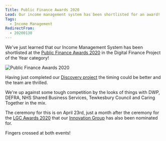 ```yaml
---
Title: Public Finance Awards 2020
Lead: Our income management system has been shortlisted for an award!
Tags:
  - Income Management
RedirectFrom:
  - 20200130
---
```


We've just learned that our Income Management System has been shortlisted at the [Public Finance Awards 2020](https://publicfinanceawards.co.uk/2020-shortlist/) in the Digital Finance Project of the Year category!

![Public Finance Awards 2020](https://publicfinanceawards.co.uk/wp-content/uploads/2015/01/PF-awards-2020-web_414-X-240-BANNER-748x429.png)

Having just completed our [Discovery project](/tags/Local-Digital-Fund) the timing could be better and the team are thrilled.

We're up against some tough competition by the looks of things with DWP, DEFRA, NHS Shared Business Services, Tewkesbury Council and Caring Together in the mix.

The ceremony for this is on April 23rd, just a month after the ceremony for the [LGC Awards 2020](/20191117) that our [Innovation Group](/tags/Innovation-Group) has also been nominated for. 

Fingers crossed at both events!